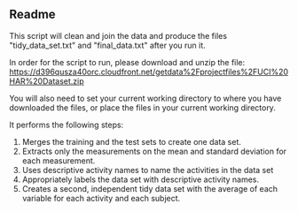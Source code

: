 Readme
-------
This script will clean and join the data and produce the files "tidy_data_set.txt" and "final_data.txt" after you run it. 

In order for the script to run, please download and unzip the file:
https://d396qusza40orc.cloudfront.net/getdata%2Fprojectfiles%2FUCI%20HAR%20Dataset.zip   

You will also need to set your current working directory to where you have downloaded the files, or place the files in your current working directory.

It performs the following steps:

1. Merges the training and the test sets to create one data set.
2. Extracts only the measurements on the mean and standard deviation for each measurement.
3. Uses descriptive activity names to name the activities in the data set
4. Appropriately labels the data set with descriptive activity names.
5. Creates a second, independent tidy data set with the average of each variable for each activity and each subject.
